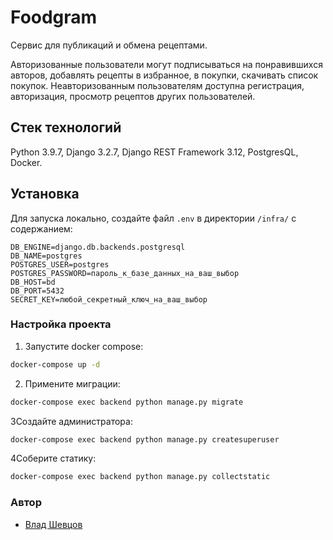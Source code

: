 # Foodgram
Cервис для публикаций и обмена рецептами.

Авторизованные пользователи могут подписываться на понравившихся авторов, добавлять рецепты в избранное, в покупки, скачивать список покупок. Неавторизованным пользователям доступна регистрация, авторизация, просмотр рецептов других пользователей.


## Стек технологий
Python 3.9.7, Django 3.2.7, Django REST Framework 3.12, PostgresQL, Docker.

## Установка
Для запуска локально, создайте файл `.env` в директории `/infra/` с содержанием:
```
DB_ENGINE=django.db.backends.postgresql
DB_NAME=postgres
POSTGRES_USER=postgres
POSTGRES_PASSWORD=пароль_к_базе_данных_на_ваш_выбор
DB_HOST=bd
DB_PORT=5432
SECRET_KEY=любой_секретный_ключ_на_ваш_выбор
```

### Настройка проекта
1. Запустите docker compose:
```bash
docker-compose up -d 
```
2. Примените миграции:
```bash
docker-compose exec backend python manage.py migrate
```
3Создайте администратора:
```bash
docker-compose exec backend python manage.py createsuperuser
```
4Соберите статику:
```bash
docker-compose exec backend python manage.py collectstatic
```

### Автор
- [Влад Шевцов](https://github.com/SleekHarpy)